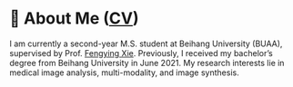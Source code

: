 # 👋 About Me  ([CV](https://windvchen.github.io/images/CV-YilanZhang.pdf))
I am currently a second-year M.S. student at Beihang University (BUAA), supervised by Prof. [Fengying Xie](https://www.sa.buaa.edu.cn/info/1153/6827.htm). Previously, I received my bachelor’s degree from Beihang University in June 2021. My research interests lie in medical image analysis, multi-modality, and image synthesis.